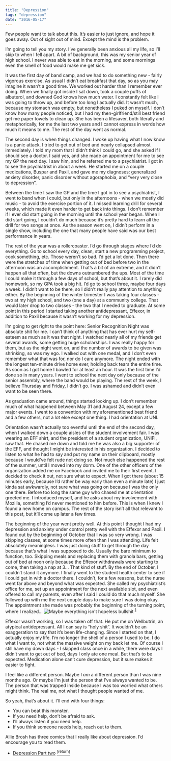 ```yaml
---
title: "Depression"
tags: "depression"
date: "2016-05-17"
---
```


Few people want to talk about this. It’s easier to just ignore, and hope it goes away. Out of sight out of mind. Except the mind is the problem.

I’m going to tell you my story. I’ve generally been anxious all my life, so I’ll skip to when I fell apart. A bit of background, this was my senior year of high school. I never was able to eat in the morning, and some mornings even the smell of food would make me get sick.

It was the first day of band camp, and we had to do something new - fairly vigorous exercise. As usual I didn’t eat breakfast that day, so as you may imagine it wasn’t a good time. We worked out harder than I remember ever doing. When we finally got inside I sat down, took a couple puffs of albuterol, and downed God knows how much water. I constantly felt like I was going to throw up, and before too long I actually did. It wasn’t much, because my stomach was empty, but nonetheless I puked on myself. I don’t know how many people noticed, but I had my then-girlfriend/still best friend get me paper towels to clean up. She has been a lifesaver, both literally and metaphorically, for me the last two years and I cannot express in words how much it means to me. The rest of the day went as normal.

The second day is when things changed. I woke up having what I now know is a panic attack. I tried to get out of bed and nearly collapsed almost immediately. I told my mom that I didn’t think I could go, and she asked if I should see a doctor. I said yes, and she made an appointment for me to see my GP the next day. I saw him, and he referred me to a psychiatrist. I got in to see the psychiatrist in about a week. He started me on a couple medications, Buspar and Paxil, and gave me my diagnoses: generalized anxiety disorder, panic disorder without agoraphobia, and “very very close to depression”.

Between the time I saw the GP and the time I got in to see a psychiatrist, I went to band when i could, but only in the afternoons - when we mostly did music - to avoid the exercise portion of it. I missed learning drill for several weeks, which made it even harder to get back into things. I don’t remember if I ever did start going in the morning until the school year began. When I did start going, I couldn’t do much because it’s pretty hard to learn all the drill for two songs at once. As the season went on, I didn’t perform in a single show, including the one that many people have said was our best performance in years.

The rest of the year was a rollercoaster. I’d go through stages where I’d do everything. Go to school every day, clean, start a new programming project, cook something, etc. Those weren’t so bad. I’d get a lot done. Then there were the stretches of time when getting out of bed before two in the afternoon was an accomplishment. That’s a bit of an extreme, and it didn’t happen all that often, but the downs outnumbered the ups. Most of the time I could make it through a few days of school, but that’s about it. I rarely did homework, so my GPA took a big hit. I’d go to school three, maybe four days a week. I didn’t want to be there, so I didn’t really pay attention to anything either. By the beginning of the winter trimester I was taking four classes - two at my high school, and two (one a day) at a community college. That would later drop to two classes - the two that I needed to graduate. At some point in this period I started taking another antidepressant, Effexor, in addition to Paxil because it wasn’t working for my depression.

I’m going to get right to the point here: Senior Recognition Night was absolute shit for me. I can’t think of anything that has ever hurt my self-esteem as much as it was that night. I watched nearly all of my friends get several awards, some getting huge scholarships. I was really happy for them, but as the night went on, and the number of awards to be given was shrinking, so was my ego. I walked out with one medal, and I don’t even remember what that was for, nor do I care anymore. The night ended with the longest ten-minute drive home ever, holding back tears the entire time. As soon as I got home I bawled for at least an hour. It was the first time I’d done so in many years. I went to school the next day only because of the senior assembly, where the band would be playing. The rest of the week, I believe Thursday and Friday, I didn’t go. I was ashamed and didn’t even want to be seen there.

As graduation came around, things started looking up. I don’t remember much of what happened between May 31 and August 24, except a few major events. I went to a convention with my aforementioned best friend and a few others, not a lot else except one thing. I had orientation at UNI.

Orientation wasn’t actually too eventful until the end of the second day, when I walked down a couple aisles of the student involvement fair. I was wearing an EFF shirt, and the president of a student organization, UNIFI, saw that. He chased me down and told me he was also a big supporter of the EFF, and thought I might be interested in his organization. I decided to listen to what he had to say and put my name on their clipboard, mostly because I would’ve felt rude not doing so. Not much else happened the rest of the summer, until I moved into my dorm. One of the other officers of the organization added me on Facebook and invited me to their first event. I decided to check it out, not sure what to expect. When I got there (about 15 minutes early, because I’d rather be way early than even a minute late) I just kinda sat awkwardly, not sure what was going on because I was the only one there. Before too long the same guy who chased me at orientation greeted me. I introduced myself, and he asks about my involvement with Mozilla, something I’d never mentioned to him before. This is when I knew I found a new home on campus. The rest of the story isn’t all that relevant to this post, but it’ll come up later a few times.

The beginning of the year went pretty well. At this point I thought I had my depression and anxiety under control pretty well with the Effexor and Paxil. I found out by the beginning of October that I was so very wrong. I was skipping classes, at some times more often than I was attending. Life felt absolutely meaningless. I was just doing stuff to get through the day because that’s what I was supposed to do. Usually the bare minimum to function, too. Skipping meals and replacing them with granola bars, getting out of bed at noon only because the Effexor withdrawals were starting to come, then taking a nap at 3… That kind of stuff. By the end of October, I couldn’t stand it anymore. I finally went to the student health center to see if I could get in with a doctor there. I couldn’t, for a few reasons, but the nurse went far above and beyond what was expected. She called my psychiatrist’s office for me, set up an appointment for the next available slot, and even offered to call my parents, even after I said I could do that much myself. She followed up with me the next couple days to make sure I was doing okay. The appointment she made was probably the beginning of the turning point, where I realized… ![Maybe everything isn't hopeless bullshit](https://2.bp.blogspot.com/-y8VAO5A0OgY/Uga_Y2rpn7I/AAAAAAAAKSo/9vPUje-Zb30/s1600/DEPRESSIONTWO8.2.png) <sup class="footnote-ref" id="fnref:2">[1](#fn:2)</sup>

Effexor wasn’t working, so I was taken off that. He put me on Wellbutrin, an atypical antidepressant. All I can say is “holy shit”. It wouldn’t be an exaggeration to say that it’s been life-changing. Since I started on that, I actually enjoy my life. I’m no longer the shell of a person I used to be. I do what I want to, not what the massive weight on my back let me. Of course I still have my down days - I skipped class once in a while, there were days I didn’t want to get out of bed, days I only ate one meal. But that’s to be expected. Medication alone can’t cure depression, but it sure makes it easier to fight.

I feel like a different person. Maybe I _am_ a different person than I was nine months ago. Or maybe I’m just the person that I’ve always wanted to be. The person that was trapped inside because I was too worried what others might think. The real me, not what I thought people wanted of me.

So yeah, that’s about it. I’ll end with four things:

*   You can beat this monster.
*   If you need help, don’t be afraid to ask.
*   I’ll always listen if you need help.
*   If you think someone needs help, reach out to them.


Allie Brosh has three comics that I really like about depression. I’d encourage you to read them.



* [Depression Part two](http://hyperboleandahalf.blogspot.com/2013/05/depression-part-two.html) [<sup>[return]</sup>](#fnref:2)

